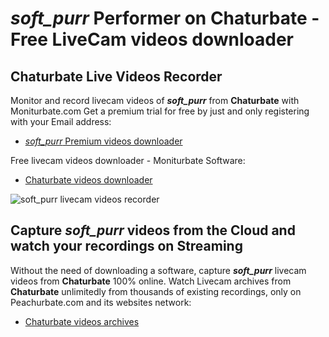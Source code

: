 # _soft_purr_ Performer on Chaturbate - Free LiveCam videos downloader

## Chaturbate Live Videos Recorder

Monitor and record livecam videos of **_soft_purr_** from **Chaturbate** with Moniturbate.com
Get a premium trial for free by just and only registering with your Email address:
* [_soft_purr_ Premium videos downloader](https://moniturbate.com/request-demo-licence-key.html)

Free livecam videos downloader - Moniturbate Software:
* [Chaturbate videos downloader](https://moniturbate.com/moniturbate-download-software.html)

![_soft_purr_ livecam videos recorder](https://peachurnet.com/templates/moniturbate-software.png)


## Capture _soft_purr_ videos from the Cloud and watch your recordings on Streaming

Without the need of downloading a software, capture **_soft_purr_** livecam videos from **Chaturbate** 100% online.
Watch Livecam archives from **Chaturbate** unlimitedly from thousands of existing recordings, only on Peachurbate.com and its websites network:
* [Chaturbate videos archives](https://peachurnet.com/)